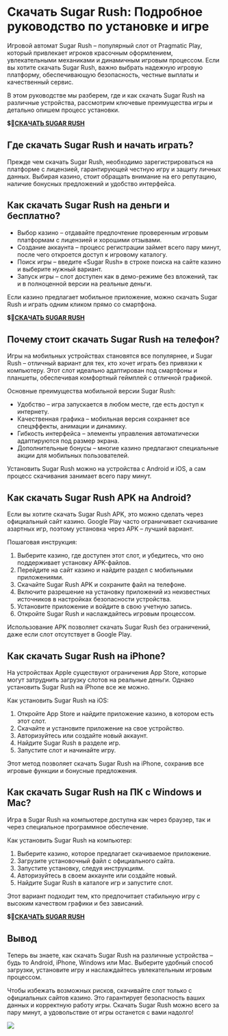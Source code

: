 # Скачать Sugar Rush: Подробное руководство по установке и игре

Игровой автомат Sugar Rush – популярный слот от Pragmatic Play, который привлекает игроков красочным оформлением, увлекательными механиками и динамичным игровым процессом. Если вы хотите скачать Sugar Rush, важно выбрать надежную игровую платформу, обеспечивающую безопасность, честные выплаты и качественный сервис.

В этом руководстве мы разберем, где и как скачать Sugar Rush на различные устройства, рассмотрим ключевые преимущества игры и детально опишем процесс установки.

💲🎰[**СКАЧАТЬ SUGAR RUSH**](https://clck.ru/3FmEfx "**ИГРАТЬ В AVIATRIX**")

## Где скачать Sugar Rush и начать играть?

Прежде чем скачать Sugar Rush, необходимо зарегистрироваться на платформе с лицензией, гарантирующей честную игру и защиту личных данных. Выбирая казино, стоит обращать внимание на его репутацию, наличие бонусных предложений и удобство интерфейса.

## Как скачать Sugar Rush на деньги и бесплатно?

- Выбор казино – отдавайте предпочтение проверенным игровым платформам с лицензией и хорошими отзывами.
- Создание аккаунта – процесс регистрации займет всего пару минут, после чего откроется доступ к игровому каталогу.
- Поиск игры – введите «Sugar Rush» в строке поиска на сайте казино и выберите нужный вариант.
- Запуск игры – слот доступен как в демо-режиме без вложений, так и в полноценной версии на реальные деньги.

Если казино предлагает мобильное приложение, можно скачать Sugar Rush и играть одним кликом прямо со смартфона.

💲🎰[**СКАЧАТЬ SUGAR RUSH**](https://clck.ru/3FmEfx "**ИГРАТЬ В AVIATRIX**")

## Почему стоит скачать Sugar Rush на телефон?

Игры на мобильных устройствах становятся все популярнее, и Sugar Rush – отличный вариант для тех, кто хочет играть без привязки к компьютеру. Этот слот идеально адаптирован под смартфоны и планшеты, обеспечивая комфортный геймплей с отличной графикой.

Основные преимущества мобильной версии Sugar Rush:

- Удобство – игра запускается в любом месте, где есть доступ к интернету.
- Качественная графика – мобильная версия сохраняет все спецэффекты, анимации и динамику.
- Гибкость интерфейса – элементы управления автоматически адаптируются под размер экрана.
- Дополнительные бонусы – многие казино предлагают специальные акции для мобильных пользователей.

Установить Sugar Rush можно на устройства с Android и iOS, а сам процесс скачивания занимает всего пару минут.

## Как скачать Sugar Rush APK на Android?

Если вы хотите скачать Sugar Rush APK, это можно сделать через официальный сайт казино. Google Play часто ограничивает скачивание азартных игр, поэтому установка через APK – лучший вариант.

Пошаговая инструкция:

1. Выберите казино, где доступен этот слот, и убедитесь, что оно поддерживает установку APK-файлов.
2. Перейдите на сайт казино и найдите раздел с мобильными приложениями.
3. Скачайте Sugar Rush APK и сохраните файл на телефоне.
4. Включите разрешение на установку приложений из неизвестных источников в настройках безопасности устройства.
5. Установите приложение и войдите в свою учетную запись.
6. Откройте Sugar Rush и наслаждайтесь игровым процессом.

Использование APK позволяет скачать Sugar Rush без ограничений, даже если слот отсутствует в Google Play.

## Как скачать Sugar Rush на iPhone?

На устройствах Apple существуют ограничения App Store, которые могут затруднить загрузку слотов на реальные деньги. Однако установить Sugar Rush на iPhone все же можно.

Как установить Sugar Rush на iOS:

1. Откройте App Store и найдите приложение казино, в котором есть этот слот.
2. Скачайте и установите приложение на свое устройство.
3. Авторизуйтесь или создайте новый аккаунт.
4. Найдите Sugar Rush в разделе игр.
5. Запустите слот и начинайте игру.

Этот метод позволяет скачать Sugar Rush на iPhone, сохранив все игровые функции и бонусные предложения.

## Как скачать Sugar Rush на ПК с Windows и Mac?

Игра в Sugar Rush на компьютере доступна как через браузер, так и через специальное программное обеспечение.

Как установить Sugar Rush на компьютер:

1. Выберите казино, которое предлагает скачиваемое приложение.
2. Загрузите установочный файл с официального сайта.
3. Запустите установку, следуя инструкциям.
4. Авторизуйтесь в своем аккаунте или создайте новый.
5. Найдите Sugar Rush в каталоге игр и запустите слот.

Этот вариант подходит тем, кто предпочитает стабильную игру с высоким качеством графики и без зависаний.

💲🎰[**СКАЧАТЬ SUGAR RUSH**](https://clck.ru/3FmEfx "**ИГРАТЬ В AVIATRIX**")

## Вывод

Теперь вы знаете, как скачать Sugar Rush на различные устройства – будь то Android, iPhone, Windows или Mac. Выберите удобный способ загрузки, установите игру и наслаждайтесь увлекательным игровым процессом.

Чтобы избежать возможных рисков, скачивайте слот только с официальных сайтов казино. Это гарантирует безопасность ваших данных и корректную работу игры. Скачать Sugar Rush можно всего за пару минут, а удовольствие от игры останется с вами надолго!

[![](https://i.ibb.co/nzygR9F/Sugar-Rush.jpg)](https://clck.ru/3FmEfx)
